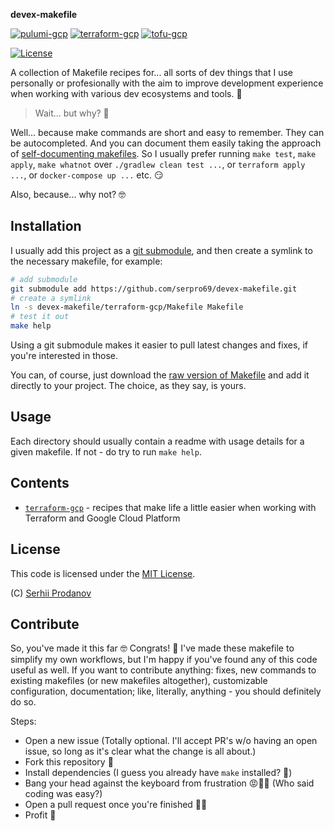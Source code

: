 **devex-makefile**

[![pulumi-gcp](https://img.shields.io/badge/pulumi-gcp-orange?logo=pulumi&style=for-the-badge&logoSize=auto)](./pulumi-gcp)
[![terraform-gcp](https://img.shields.io/badge/terraform-gcp-purple?logo=terraform&style=for-the-badge&logoSize=auto)](./terraform-gcp)
[![tofu-gcp](https://img.shields.io/badge/tofu-gcp-yellow?logo=opentofu&style=for-the-badge&logoSize=auto)](./tofu-gcp)

[![License](https://img.shields.io/badge/license-MIT-brightgreen.svg?style=for-the-badge&logoSize=auto)](LICENSE)

A collection of Makefile recipes for... all sorts of dev things that I use personally or profesionally with the aim to improve development experience when working with various dev ecosystems and tools. 🚀

> Wait... but why? 🤨

Well... because make commands are short and easy to remember. They can be autocompleted. And you can document them easily taking the approach of [self-documenting makefiles](https://www.cmcrossroads.com/print/article/self-documenting-makefiles).
So I usually prefer running `make test`, `make apply`, `make whatnot` over `./gradlew clean test ...`, or `terraform apply ...`, or `docker-compose up ...` etc. 😏

Also, because... why not? 🤓

## Installation

I usually add this project as a [git submodule](https://git-scm.com/book/en/v2/Git-Tools-Submodules), and then create a symlink to the necessary makefile, for example:

```bash
# add submodule 
git submodule add https://github.com/serpro69/devex-makefile.git
# create a symlink
ln -s devex-makefile/terraform-gcp/Makefile Makefile
# test it out
make help
```

Using a git submodule makes it easier to pull latest changes and fixes, if you're interested in those.

You can, of course, just download the [raw version of Makefile](https://raw.githubusercontent.com/serpro69/devex-makefile/master/terraform-gcp/Makefile) and add it directly to your project. The choice, as they say, is yours.

## Usage

Each directory should usually contain a readme with usage details for a given makefile. If not - do try to run `make help`.

## Contents

- [`terraform-gcp`](./terraform-gcp) - recipes that make life a little easier when working with Terraform and Google Cloud Platform

## License

This code is licensed under the [MIT License](LICENSE).

(C) [Serhii Prodanov](https://github.com/serpro69)

## Contribute

So, you've made it this far 🤓 Congrats! 🎉
I've made these makefile to simplify my own workflows, but I'm happy if you've found any of this code useful as well.
If you want to contribute anything: fixes, new commands to existing makefiles (or new makefiles altogether), customizable configuration, documentation; like, literally, anything - you should definitely do so.

Steps:

- Open a new issue (Totally optional. I'll accept PR's w/o having an open issue, so long as it's clear what the change is all about.)
- Fork this repository 🍴
- Install dependencies (I guess you already have `make` installed? 🤨)
- Bang your head against the keyboard from frustration 😡😤🤬 (Who said coding was easy?)
- Open a pull request once you're finished 😮‍💨
- Profit 🤑
